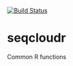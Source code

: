 [![Build Status](https://travis-ci.org/seqcloud/seqcloudr.svg?branch=master)](https://travis-ci.org/seqcloud/seqcloudr)

# seqcloudr
Common R functions
